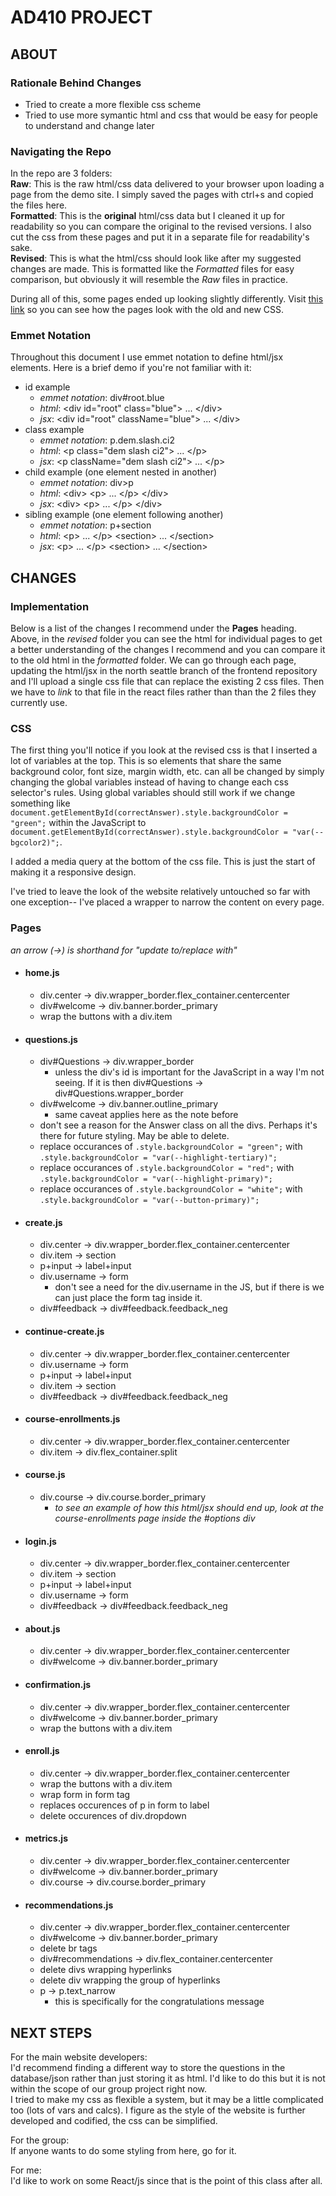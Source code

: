 # **AD410 PROJECT**

## **ABOUT**

### **Rationale Behind Changes**

- Tried to create a more flexible css scheme
- Tried to use more symantic html and css that would be easy for people to understand and change later

### **Navigating the Repo**

In the repo are 3 folders:  
**Raw**: This is the raw html/css data delivered to your browser upon loading a page from the demo site. I simply saved the pages with ctrl+s and copied the files here.  
**Formatted**: This is the **original** html/css data but I cleaned it up for readability so you can compare the original to the revised versions. I also cut the css from these pages and put it in a separate file for readability's sake.  
**Revised**: This is what the html/css should look like after my suggested changes are made. This is formatted like the *Formatted* files for easy comparison, but obviously it will resemble the *Raw* files in practice.

During all of this, some pages ended up looking slightly differently. Visit [this link](https://nickolasram.github.io/AD410Style/) so you can see how the pages look with the old and new CSS.


### **Emmet Notation**

Throughout this document I use emmet notation to define html/jsx elements. Here is a brief demo if you're not familiar with it:
- id example
    - *emmet notation*: div\#root.blue  
    - *html*: \<div id="root" class="blue"\> ... \</div\>  
    - *jsx*: \<div id="root" className="blue"\> ... \</div\>  
- class example 
    - *emmet notation*: p.dem.slash.ci2  
    - *html*: \<p class="dem slash ci2"\> ... \</p\>  
    - *jsx*: \<p  className="dem slash ci2"\> ... \</p\>  
- child example (one element nested in another)
    - *emmet notation*: div>p  
    - *html*: \<div> \<p\> ... \</p\> \</div\>  
    - *jsx*: \<div> \<p\> ... \</p\> \</div\> 
- sibling example (one element following another)
    - *emmet notation*: p+section  
    - *html*: \<p\> ... \</p\> \<section\> ... \</section\>  
    - *jsx*: \<p\> ... \</p\> \<section\> ... \</section\>  

## **CHANGES**

### **Implementation**

Below is a list of the changes I recommend under the **Pages** heading. Above, in the *revised* folder you can see the html for individual pages to get a better understanding of the changes I recommend and you can compare it to the old html in the *formatted* folder. We can go through each page, updating the html/jsx in the north seattle branch of the frontend repository and I'll upload a single css file that can replace the existing 2 css files. Then we have to *link* to that file in the react files rather than than the 2 files they currently use. 

### **CSS**
The first thing you'll notice if you look at the revised css is that I inserted a lot of variables at the top. This is so elements that share the same background color, font size, margin width, etc. can all be changed by simply changing the global variables instead of having to change each css selector's rules.
Using global variables should still work if we change something like `document.getElementById(correctAnswer).style.backgroundColor = "green";` within the JavaScript to `document.getElementById(correctAnswer).style.backgroundColor = "var(--bgcolor2)";`.

I added a media query at the bottom of the css file. This is just the start of making it a responsive design.

I've tried to leave the look of the website relatively untouched so far with one exception-- I've placed a wrapper to narrow the content on every page.

### **Pages**
*an arrow (->) is shorthand for "update to/replace with"*
- #### home.js
    - div.center -> div.wrapper_border.flex_container.centercenter
    - div#welcome -> div.banner.border_primary
    - wrap the buttons with a div.item
- #### questions.js
    - div#Questions -> div.wrapper_border
        - unless the div's id is important for the JavaScript in a way I'm not seeing. If it is then div#Questions -> div#Questions.wrapper_border
    - div#welcome -> div.banner.outline_primary
        - same caveat applies here as the note before
    - don't see a reason for the Answer class on all the divs. Perhaps it's there for future styling. May be able to delete.
    - replace occurances of `.style.backgroundColor = "green";` with `.style.backgroundColor = "var(--highlight-tertiary)";`
    - replace occurances of `.style.backgroundColor = "red";` with `.style.backgroundColor = "var(--highlight-primary)";`
    - replace occurances of `.style.backgroundColor = "white";` with `.style.backgroundColor = "var(--button-primary)";`
- #### create.js
    - div.center -> div.wrapper_border.flex_container.centercenter
    - div.item -> section
    - p+input -> label+input
    - div.username -> form
        - don't see a need for the div.username in the JS, but if there is we can just place the form tag inside it.
    - div#feedback -> div#feedback.feedback_neg
- #### continue-create.js
    - div.center -> div.wrapper_border.flex_container.centercenter
    - div.username -> form
    - p+input -> label+input
    - div.item -> section
    - div#feedback -> div#feedback.feedback_neg
- #### course-enrollments.js
    - div.center -> div.wrapper_border.flex_container.centercenter
    - div.item -> div.flex_container.split
- #### course.js
    - div.course -> div.course.border_primary
        - *to see an example of how this html/jsx should end up, look at the course-enrollments page inside the #options div*  
- #### login.js
    - div.center -> div.wrapper_border.flex_container.centercenter
    - div.item -> section
    - p+input -> label+input
    - div.username -> form
    - div#feedback -> div#feedback.feedback_neg
- #### about.js
    - div.center -> div.wrapper_border.flex_container.centercenter
    - div#welcome -> div.banner.border_primary
- #### confirmation.js
    - div.center -> div.wrapper_border.flex_container.centercenter
    - div#welcome -> div.banner.border_primary
    - wrap the buttons with a div.item
- #### enroll.js
    - div.center -> div.wrapper_border.flex_container.centercenter
    - wrap the buttons with a div.item
    - wrap form in form tag
    - replaces occurences of p in form to label
    - delete occurences of div.dropdown
- #### metrics.js
    - div.center -> div.wrapper_border.flex_container.centercenter
    - div#welcome -> div.banner.border_primary
    - div.course -> div.course.border_primary
- #### recommendations.js
    - div.center -> div.wrapper_border.flex_container.centercenter
    - div#welcome -> div.banner.border_primary
    - delete br tags
    - div#recommendations -> div.flex_container.centercenter
    - delete divs wrapping hyperlinks
    - delete div wrapping the group of hyperlinks
    - p -> p.text_narrow
        - this is specifically for the congratulations message

## **NEXT STEPS**
For the main website developers:    
I'd recommend finding a different way to store the questions in the database/json rather than just storing it as html. I'd like to do this but it is not within the scope of our group project right now.  
I tried to make my css as flexible a system, but it may be a little complicated too (lots of vars and calcs). I figure as the style of the website is further developed and codified, the css can be simplified.

For the group:  
If anyone wants to do some styling from here, go for it.

For me:  
I'd like to work on some React/js since that is the point of this class after all.
